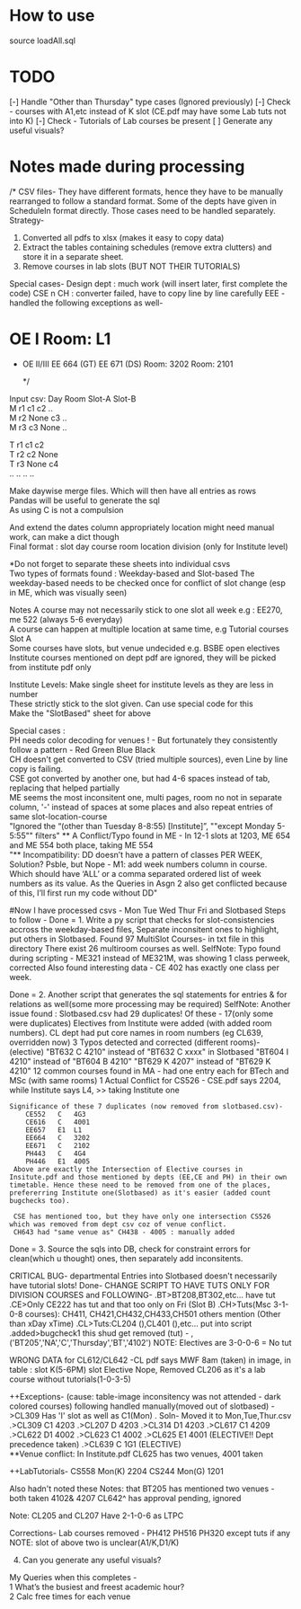 # How to use
source loadAll.sql

# TODO 
[-] Handle "Other than Thursday" type cases (Ignored previously)
[-] Check - courses with A1,etc instead of K slot (CE.pdf may have some Lab tuts not into K)
[-] Check - Tutorials of Lab courses be present
[ ] Generate any useful visuals?

# Notes made during processing 
/*
CSV files-
They have different formats, hence they have to be manually rearranged to follow a standard format. 
Some of the depts have given in ScheduleIn format directly. Those cases need to be handled separately.
Strategy-
1. Converted all pdfs to xlsx (makes it easy to copy data)
2. Extract the tables containing schedules (remove extra clutters) and store it in a separate sheet.
3. Remove courses in lab slots (BUT NOT THEIR TUTORIALS)

Special cases-
Design dept : much work (will insert later, first complete the code)
CSE n CH : converter failed, have to copy line by line carefully
EEE - handled the following exceptions as well-
# OE I	Room: L1	
* OE II/III	EE 664 (GT)	EE 671 (DS)
	Room: 3202	Room: 2101

	*/

Input csv:  Day Room Slot-A Slot-B    
M r1 c1 c2 ..   
M r2 None c3 ..   
M r3 c3 None ..   

T r1 c1 c2    
T r2 c2 None    
T r3 None c4    
.. .. .. ..    

Make daywise merge files. Which will then have all entries as rows        
Pandas will be useful to generate the sql        
As using C is not a compulsion        

And extend the dates column appropriately      location might need manual work, can make a dict though  
Final format :   slot day course room location division (only for Institute level)


*Do not forget to separate these sheets into individual csvs        
Two types of formats found : Weekday-based and Slot-based
The weekday-based needs to be checked once for conflict of slot change (esp in ME, which was visually seen)
    

Notes A course may not necessarily stick to one slot all week e.g : EE270, me 522 (always 5-6 everyday)       
A course can happen at multiple location at same time, e.g Tutorial courses Slot A       
Some courses have slots, but venue undecided e.g. BSBE open electives       
Institute courses mentioned on dept pdf are ignored, they will be picked from institute pdf only       

Institute Levels: Make single sheet for institute levels as they are less in number     
These strictly stick to the slot given. Can use special code for this      
Make the "SlotBased" sheet for above      

Special cases :       
PH needs color decoding for venues ! - But fortunately they consistently follow a pattern - Red Green Blue Black       
CH doesn't get converted to CSV (tried multiple sources), even Line by line copy is failing.       
CSE got converted by another one, but had 4-6 spaces instead of tab, replacing that helped partially       
ME seems the most inconsitent one,  multi pages, room no not in separate column, '-' instead of spaces at some places and also repeat entries of same slot-location-course       
"Ignored the “(other than Tuesday 8-8:55) [Institute]”, ""except Monday 5-5:55"" filters"
** A Conflict/Typo found in ME - In 12-1 slots at 1203, ME 654 and ME 554 both place, taking ME 554       
"** Incompatibility: DD doesn’t have a pattern of classes PER WEEK,
Solution?
Psble, but Nope - M1: add week numbers column in course. Which should have ‘ALL’ or a comma separated ordered list of week numbers as its value. 
As the Queries in Asgn 2 also get conflicted because of this, I’ll first run my code without DD"

#Now I have processed csvs - Mon Tue Wed Thur Fri and Slotbased
Steps to follow - 
Done = 1. Write a py script that checks for slot-consistencies accross the weekday-based files, Separate inconsitent ones to highlight, put others in Slotbased.
Found 97 MultiSlot Courses- in txt file in this directory
There exist 26 multiroom courses as well.
SelfNote: 
	Typo found during scripting - ME321 instead of ME321M, was showing 1 class perweek, corrected
	Also found interesting data - CE 402 has exactly one class per week.

Done = 2. Another script that generates the sql statements for entries &  for relations as well(some more processing may be required)
SelfNote: Another issue found : 
	Slotbased.csv had 29 duplicates! Of these -
	17(only some were duplicates) Electives from Institute were added (with added room numbers). 
		CL dept had put core names in room numbers (eg CL639, overridden now)
	3 Typos detected and corrected (different rooms)- 
		(elective) "BT632	C	4210" instead of "BT632	C	xxxx" in Slotbased
		"BT604	I	4210" instead of "BT604	B	4210"
		"BT629	K	4207" instead of "BT629	K	4210"
	12 common courses found in MA - had one entry each for BTech and MSc (with same rooms)
	1 Actual Conflict for CS526 - CSE.pdf says 2204, while Institute says L4, >> taking Institute one

	Significance of these 7 duplicates (now removed from slotbased.csv)-
		CE552	C	4G3
		CE616	C	4001
		EE657	E1	L1
		EE664	C	3202
		EE671	C	2102
		PH443	C	4G4
		PH446	E1	4005		
	 Above are exactly the Intersection of Elective courses in Insitute.pdf and those mentioned by depts (EE,CE and PH) in their own timetable. Hence these need to be removed from one of the places, prefererring Institute one(Slotbased) as it's easier (added count bugchecks too).

	 CSE has mentioned too, but they have only one intersection CS526 which was removed from dept csv coz of venue conflict.
	 CH643 had "same venue as" CH438 - 4005 : manually added

Done = 3. Source the sqls into DB, check for constraint errors for clean(which u thought) ones, then separately add inconsitents.

CRITICAL BUG-
departmental Entries into Slotbased  doesn't necessarily have tutorial slots!
Done- CHANGE SCRIPT TO HAVE TUTS ONLY FOR DIVISION COURSES and FOLLOWING-
	.BT>BT208,BT302,etc... have tut 
	.CE>Only CE222 has tut and that too only on Fri (Slot B)
	.CH>Tuts(Msc 3-1-0-8 courses): CH411, CH421,CH432,CH433,CH501 others mention (Other than xDay xTime)
	.CL>Tuts:CL204 (),CL401 (),etc... put into script
	.added>bugcheck1 this shud get removed (tut) - ,('BT205','NA','C','Thursday','BT','4102')
NOTE: Electives are 3-0-0-6 = No tut

WRONG DATA for CL612/CL642
 -CL pdf says MWF 8am (taken) in image, in table : slot K(5-6PM) slot Elective 
 Nope, Removed CL206 as it's a lab course without tutorials(1-0-3-5)

++Exceptions-
(cause: table-image inconsitency was not attended - dark colored courses)
	following handled manually(moved out of slotbased) -
	>CL309 Has 'I' slot as well as C1(Mon) . Soln- Moved it to Mon,Tue,Thur.csv
	.>CL309	C1	4203
	.>CL207	D	4203
	.>CL314	D1	4203
	.>CL617	C1	4209
	.>CL622	D1	4002
	.>CL623	C1	4002
	.>CL625	E1	4001 (ELECTIVE!! Dept precedence taken)
	.>CL639	C	1G1 (ELECTIVE)	
**Venue conflict: In Institute.pdf CL625 has two venues, 4001 taken

++LabTutorials-
CS558 Mon(K) 2204
CS244 Mon(G) 1201


Also hadn't noted these Notes:
	that BT205 has mentioned two venues - both taken 4102& 4207
	CL642^ has approval pending, ignored

Note: CL205 and CL207 Have 2-1-0-6 as LTPC

Corrections-
Lab courses removed - PH412 PH516 PH320 except tuts if any
NOTE: slot of above two is unclear(A1/K,D1/K)


4. Can you generate any useful visuals?

My Queries when this completes -         
1 What’s the busiest and freest academic hour?       
2 Calc free times for each venue   
